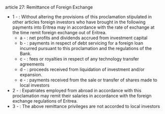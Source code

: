 article 27: Remittance of Foreign Exchange

<ul>
			<li>1 - : Without altering the provisions of this proclamation stipulated in other articles foreign investors who have brought in the following payments into Eritrea may in accordance with the rate of exchange at the time remit foreign exchange out of Eritrea. <ul>
						<li>a - : net profits and dividends accrued from investment capital <ul>
						</ul></li>						<li>b - : payments in respect of debt servicing for a foreign loan incurred pursuant to this proclamation and the regulations of the Bank. <ul>
						</ul></li>						<li>c - : fees or royalties in respect of any technology transfer agreements <ul>
						</ul></li>						<li>d - : proceeds received from liquidation of investment and&#x2F;or expansion.<ul>
						</ul></li>						<li>e - : payments received from the sale or transfer of shares made to local investors <ul>
						</ul></li>			</ul></li>			<li>2 - : Expatriates employed from abroad in accordance with this proclamation may remit their salaries in accordance with the foreign exchange regulations of Eritrea. <ul>
			</ul></li>			<li>3 - : The above remittance privileges are not accorded to local investors <ul>
			</ul></li></ul>